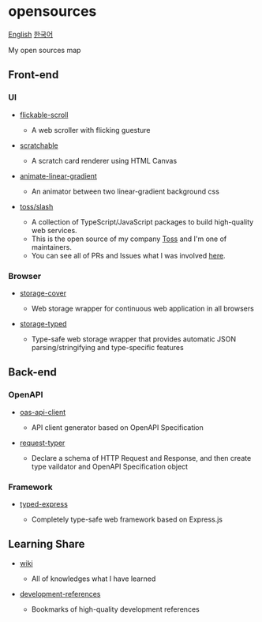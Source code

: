 # opensources

[English](./README.md) [한국어](./ko.md)

My open sources map

## Front-end

### UI

- [flickable-scroll](https://github.com/hoseungme/flickable-scroll)

  - A web scroller with flicking guesture

- [scratchable](https://github.com/hoseungme/scratchable)

  - A scratch card renderer using HTML Canvas

- [animate-linear-gradient](https://github.com/hoseungme/animate-linear-gradient)

  - An animator between two linear-gradient background css

- [toss/slash](https://github.com/toss/slash)

  - A collection of TypeScript/JavaScript packages to build high-quality web services.
  - This is the open source of my company [Toss](https://toss.im/en) and I'm one of maintainers.
  - You can see all of PRs and Issues what I was involved [here](https://github.com/toss/slash/issues?q=involves%3Ahoseungme).

### Browser

- [storage-cover](https://github.com/hoseungme/storage-cover)

  - Web storage wrapper for continuous web application in all browsers

- [storage-typed](https://github.com/hoseungme/storage-typed)

  - Type-safe web storage wrapper that provides automatic JSON parsing/stringifying and type-specific features

## Back-end

### OpenAPI

- [oas-api-client](https://github.com/hoseungme/oas-api-client)

  - API client generator based on OpenAPI Specification

- [request-typer](https://github.com/hoseungme/request-typer)

  - Declare a schema of HTTP Request and Response, and then create type vaildator and OpenAPI Specification object

### Framework

- [typed-express](https://github.com/hoseungme/typed-express)

  - Completely type-safe web framework based on Express.js

## Learning Share

- [wiki](https://github.com/hoseungme/wiki)

  - All of knowledges what I have learned

- [development-references](https://github.com/hoseungme/development-references)

  - Bookmarks of high-quality development references
